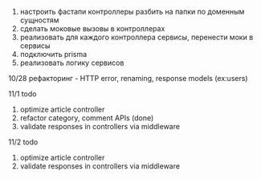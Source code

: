 1) настроить фастапи контроллеры разбить на папки по доменным сущностям
2) сделать моковые вызовы в контроллерах
3) реализовать для каждого контроллера сервисы, перенести моки в сервисы
4) подключить prisma
5) реализовать логику сервисов

10/28
рефакторинг - HTTP error, renaming, response models (ex:users)

11/1
todo 
1) optimize article controller
2) refactor category, comment APIs (done)
3) validate responses in controllers via middleware

 
 11/2
 todo
 1) optimize article controller
 2) validate responses in controllers via middleware